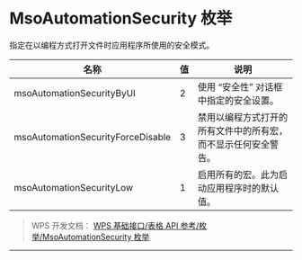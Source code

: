 # MsoAutomationSecurity 枚举

指定在以编程方式打开文件时应用程序所使用的安全模式。

| 名称                              | 值  | 说明                                                           |
|-----------------------------------|-----|----------------------------------------------------------------|
| msoAutomationSecurityByUI         | 2   | 使用 “安全性” 对话框中指定的安全设置。                         |
| msoAutomationSecurityForceDisable | 3   | 禁用以编程方式打开的所有文件中的所有宏，而不显示任何安全警告。 |
| msoAutomationSecurityLow          | 1   | 启用所有的宏。此为启动应用程序时的默认值。                     |

> WPS 开发文档： [WPS 基础接口/表格 API 参考/枚举/MsoAutomationSecurity 枚举](https://qn.cache.wpscdn.cn/encs/doc/office_v19/topics/WPS%20%E5%9F%BA%E7%A1%80%E6%8E%A5%E5%8F%A3/%E8%A1%A8%E6%A0%BC%20API%20%E5%8F%82%E8%80%83/%E6%9E%9A%E4%B8%BE/MsoAutomationSecurity%20%E6%9E%9A%E4%B8%BE.html)

------------------------------------------------------------------------
